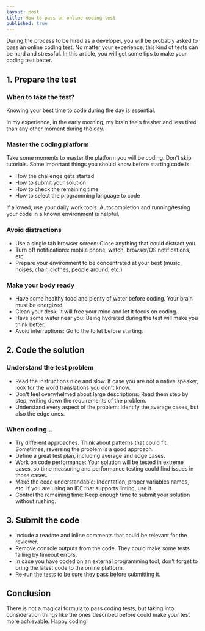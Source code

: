 ```yaml
---
layout: post
title: How to pass an online coding test
published: true
---
```


During the process to be hired as a developer, you will be probably asked to pass an online coding test. No matter your experience, this kind of tests can be hard and stressful. 
In this article, you will get some tips to make your coding test better.



## 1. Prepare the test

### When to take the test?
Knowing your best time to code during the day is essential.

In my experience, in the early morning, my brain feels fresher and less tired than any other moment during the day.



### Master the coding platform

Take some moments to master the platform you will be coding. Don't skip tutorials.
Some important things you should know before starting code is:
- How the challenge gets started
- How to submit your solution
- How to check the remaining time
- How to select the programming language to code

If allowed, use your daily work tools. Autocompletion and running/testing your code in a known environment is helpful.

### Avoid distractions
- Use a single tab browser screen: Close anything that could distract you.
- Turn off notifications: mobile phone, watch, browser/OS notifications, etc.
- Prepare your environment to be concentrated at your best (music, noises, chair, clothes, people around, etc.)

### Make your body ready
- Have some healthy food and plenty of water before coding. Your brain must be energized.
- Clean your desk: It will free your mind and let it focus on coding.
- Have some water near you: Being hydrated during the test will make you think better.
- Avoid interruptions: Go to the toilet before starting.


## 2. Code the solution

### Understand the test problem

- Read the instructions nice and slow. If case you are not a native speaker, look for the word translations you don't know.
- Don't feel overwhelmed about large descriptions. Read them step by step, writing down the requirements of the problem.
- Understand every aspect of the problem: Identify the average cases, but also the edge ones.

### When coding...

- Try different approaches. Think about patterns that could fit. Sometimes, reversing the problem is a good approach.
- Define a great test plan, including average and edge cases.
- Work on code performance: Your solution will be tested in extreme cases, so time measuring and performance testing could find issues in those cases.
- Make the code understandable: Indentation, proper variables names, etc. If you are using an IDE that supports linting, use it.
- Control the remaining time: Keep enough time to submit your solution without rushing.


## 3. Submit the code

- Include a readme and inline comments that could be relevant for the reviewer.
- Remove console outputs from the code. They could make some tests failing by timeout errors.
- In case you have coded on an external programming tool, don't forget to bring the latest code to the online platform.
- Re-run the tests to be sure they pass before submitting it.


## Conclusion

There is not a magical formula to pass coding tests, but taking into consideration things like the ones described before could make your test more achievable.
Happy coding!
